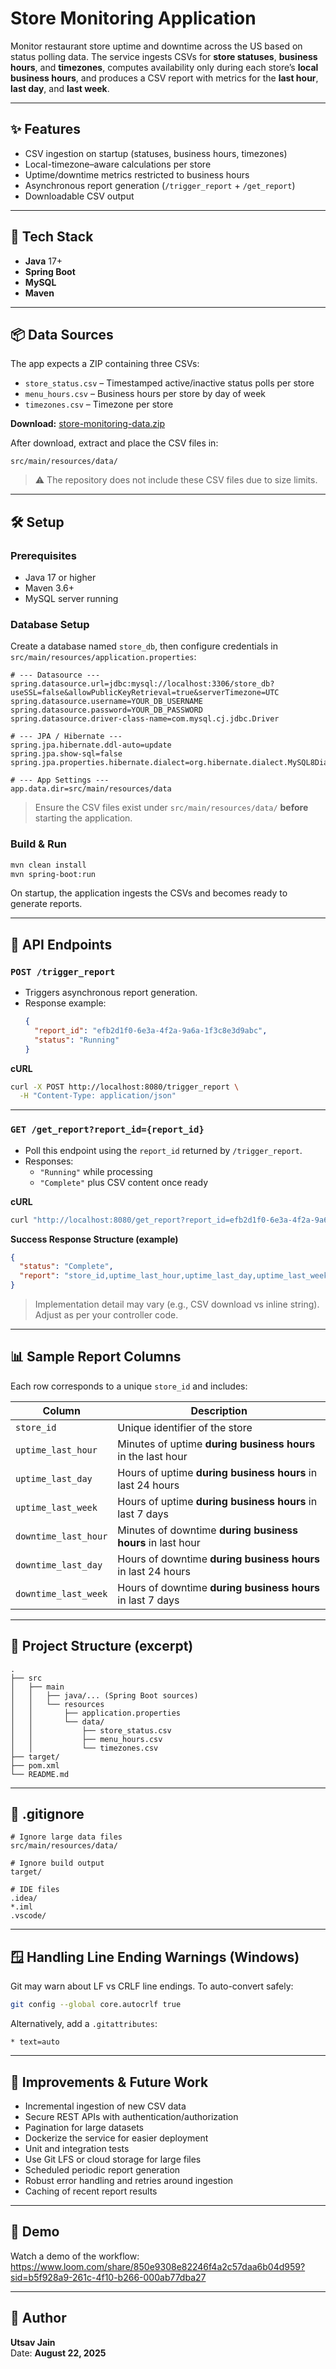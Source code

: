 # Store Monitoring Application

Monitor restaurant store uptime and downtime across the US based on status polling data. The service ingests CSVs for **store statuses**, **business hours**, and **timezones**, computes availability only during each store’s **local business hours**, and produces a CSV report with metrics for the **last hour**, **last day**, and **last week**.

---

## ✨ Features

- CSV ingestion on startup (statuses, business hours, timezones)
- Local-timezone–aware calculations per store
- Uptime/downtime metrics restricted to business hours
- Asynchronous report generation (`/trigger_report` + `/get_report`)
- Downloadable CSV output

---

## 🧱 Tech Stack

- **Java** 17+
- **Spring Boot**
- **MySQL**
- **Maven**

---

## 📦 Data Sources

The app expects a ZIP containing three CSVs:

- `store_status.csv` – Timestamped active/inactive status polls per store
- `menu_hours.csv` – Business hours per store by day of week
- `timezones.csv` – Timezone per store

**Download:** [store-monitoring-data.zip](https://storage.googleapis.com/hiring-problem-statements/store-monitoring-data.zip)

After download, extract and place the CSV files in:

```
src/main/resources/data/
```

> ⚠️ The repository does not include these CSV files due to size limits.

---

## 🛠️ Setup

### Prerequisites
- Java 17 or higher
- Maven 3.6+
- MySQL server running

### Database Setup

Create a database named `store_db`, then configure credentials in `src/main/resources/application.properties`:

```properties
# --- Datasource ---
spring.datasource.url=jdbc:mysql://localhost:3306/store_db?useSSL=false&allowPublicKeyRetrieval=true&serverTimezone=UTC
spring.datasource.username=YOUR_DB_USERNAME
spring.datasource.password=YOUR_DB_PASSWORD
spring.datasource.driver-class-name=com.mysql.cj.jdbc.Driver

# --- JPA / Hibernate ---
spring.jpa.hibernate.ddl-auto=update
spring.jpa.show-sql=false
spring.jpa.properties.hibernate.dialect=org.hibernate.dialect.MySQL8Dialect

# --- App Settings ---
app.data.dir=src/main/resources/data
```

> Ensure the CSV files exist under `src/main/resources/data/` **before** starting the application.

### Build & Run

```bash
mvn clean install
mvn spring-boot:run
```

On startup, the application ingests the CSVs and becomes ready to generate reports.

---

## 📡 API Endpoints

### `POST /trigger_report`

- Triggers asynchronous report generation.
- Response example:
  ```json
  {
    "report_id": "efb2d1f0-6e3a-4f2a-9a6a-1f3c8e3d9abc",
    "status": "Running"
  }
  ```

**cURL**
```bash
curl -X POST http://localhost:8080/trigger_report \
  -H "Content-Type: application/json"
```

---

### `GET /get_report?report_id={report_id}`

- Poll this endpoint using the `report_id` returned by `/trigger_report`.
- Responses:
  - `"Running"` while processing
  - `"Complete"` plus CSV content once ready

**cURL**
```bash
curl "http://localhost:8080/get_report?report_id=efb2d1f0-6e3a-4f2a-9a6a-1f3c8e3d9abc"
```

**Success Response Structure (example)**
```json
{
  "status": "Complete",
  "report": "store_id,uptime_last_hour,uptime_last_day,uptime_last_week,downtime_last_hour,downtime_last_day,downtime_last_week\n1,37,20.5,135.2,23,3.5,28.8\n..."
}
```

> Implementation detail may vary (e.g., CSV download vs inline string). Adjust as per your controller code.

---

## 📊 Sample Report Columns

Each row corresponds to a unique `store_id` and includes:

| Column               | Description                                                  |
|----------------------|--------------------------------------------------------------|
| `store_id`           | Unique identifier of the store                               |
| `uptime_last_hour`   | Minutes of uptime **during business hours** in the last hour |
| `uptime_last_day`    | Hours of uptime **during business hours** in last 24 hours   |
| `uptime_last_week`   | Hours of uptime **during business hours** in last 7 days     |
| `downtime_last_hour` | Minutes of downtime **during business hours** in last hour   |
| `downtime_last_day`  | Hours of downtime **during business hours** in last 24 hours |
| `downtime_last_week` | Hours of downtime **during business hours** in last 7 days   |

---

## 📁 Project Structure (excerpt)

```
.
├── src
│   ├── main
│   │   ├── java/... (Spring Boot sources)
│   │   └── resources
│   │       ├── application.properties
│   │       └── data/
│   │           ├── store_status.csv
│   │           ├── menu_hours.csv
│   │           └── timezones.csv
├── target/
├── pom.xml
└── README.md
```

---

## 🧹 .gitignore

```gitignore
# Ignore large data files
src/main/resources/data/

# Ignore build output
target/

# IDE files
.idea/
*.iml
.vscode/
```

---

## 🪟 Handling Line Ending Warnings (Windows)

Git may warn about LF vs CRLF line endings. To auto-convert safely:

```bash
git config --global core.autocrlf true
```

Alternatively, add a `.gitattributes`:

```gitattributes
* text=auto
```

---

## 🚀 Improvements & Future Work

- Incremental ingestion of new CSV data
- Secure REST APIs with authentication/authorization
- Pagination for large datasets
- Dockerize the service for easier deployment
- Unit and integration tests
- Use Git LFS or cloud storage for large files
- Scheduled periodic report generation
- Robust error handling and retries around ingestion
- Caching of recent report results

---

## 🎥 Demo

Watch a demo of the workflow:  
https://www.loom.com/share/850e9308e82246f4a2c57daa6b04d959?sid=b5f928a9-261c-4f10-b266-000ab77dba27

---

## 👤 Author

**Utsav Jain**  
Date: **August 22, 2025**
